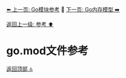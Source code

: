 [⬅️ 上一页: Go模块参考](Go模块参考.md) 🚦 [下一页: Go内存模型 ➡️](Go内存模型.md)

[返回上一级: 参考 ⬆️](../参考.md)

# go.mod文件参考

[返回顶部 🔝](#go.mod文件参考)